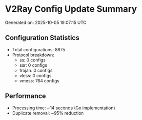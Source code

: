 # V2Ray Config Update Summary
Generated on: 2025-10-05 19:07:15 UTC

## Configuration Statistics
- Total configurations: 8675
- Protocol breakdown:
  - ss: 0 configs
  - ssr: 0 configs
  - trojan: 0 configs
  - vless: 0 configs
  - vmess: 764 configs

## Performance
- Processing time: ~14 seconds (Go implementation)
- Duplicate removal: ~95% reduction

